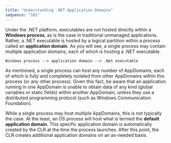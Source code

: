 ```yaml
---
title: "Understanding .NET Application Domains"
sequence: "101"
---
```


Under the .NET platform, executables are not hosted directly within a **Windows process**,
as is the case in traditional unmanaged applications.
Rather, a .NET executable is hosted by a logical partition within a process called an **application domain**.
As you will see, a single process may contain multiple application domains,
each of which is hosting a .NET executable.

```text
Windows process --> application domain --> .Net executable
```

As mentioned, a single process can host any number of AppDomains,
each of which is fully and completely isolated from other AppDomains within this process (or any other process).
Given this fact, be aware that an application running in one AppDomain is unable to obtain data of any kind
(global variables or static fields) within another AppDomain,
unless they use a distributed programming protocol (such as Windows Communication Foundation).

While a single process may host multiple AppDomains, this is not typically the case.
At the least, an OS process will host what is termed the **default application domain**.
This specific application domain is automatically created by the CLR at the time the process launches.
After this point, the CLR creates additional application domains on an as-needed basis.




